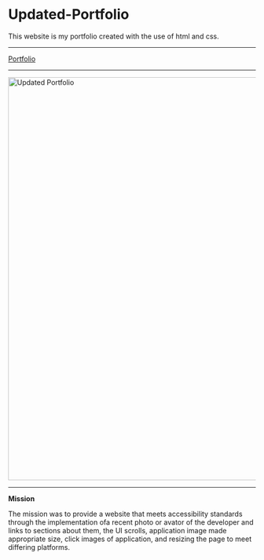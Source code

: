 # Updated-Portfolio

This website is my portfolio created with the use of html and css.

**************************************
[Portfolio](https://bsmith675.github.io/Updated-Portfolio/)
**************************************

<img width="821" alt="Updated Portfolio" src="https://user-images.githubusercontent.com/98413163/165415542-92c992fc-668a-4fa2-9893-accbf44eaf04.png">

**************************************

**Mission**

The mission was to provide a website that meets accessibility standards through the       implementation ofa recent photo or avator of the developer and links to sections about them, the UI scrolls, application image made appropriate size, click images of application, and resizing the page to meet differing platforms.
